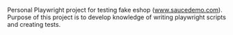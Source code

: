 Personal Playwright project for testing fake eshop (www.saucedemo.com).
Purpose of this project is to develop knowledge of writing playwright scripts and creating tests.

